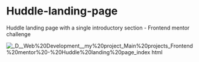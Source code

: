 # Huddle-landing-page
Huddle landing page with a single introductory section - Frontend mentor challenge

![_D__Web%20Development__my%20project_Main%20projects_Frontend%20mentor%20-%20Huddle%20landing%20page_index html](https://user-images.githubusercontent.com/95019708/169155816-5a60f056-5b9c-45ed-bfb7-8f69d170b3b5.png)

